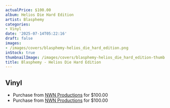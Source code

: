 ```yaml
---
actualPrice: $100.00
album: Helios Die Hard Edition
artist: Blasphemy
categories:
- Vinyl
date: '2025-07-14T05:22:16'
draft: false
images:
- /images/covers/blasphemy-helios_die_hard_edition.png
inStock: true
thumbnailImage: /images/covers/blasphemy-helios_die_hard_edition-thumb.png
title: Blasphemy - Helios Die Hard Edition
---
```


## Vinyl
* Purchase from [NWN Productions](http://shop.nwnprod.com/index.php?route=product/product&path=75&product_id=62629&sort=pd.name&order=ASC) for $100.00
* Purchase from [NWN Productions](http://shop.nwnprod.com/index.php?route=product/product&path=75&product_id=62633&sort=pd.name&order=ASC) for $100.00
